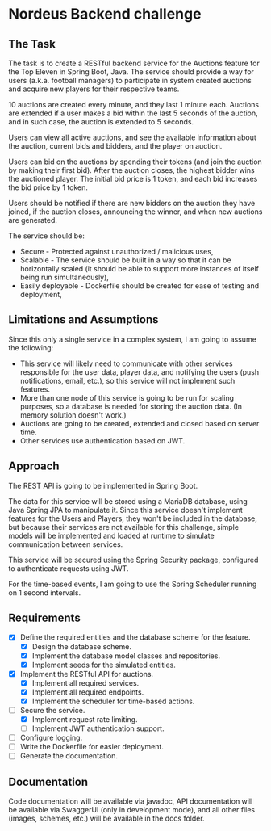 # Nordeus Backend challenge

## The Task

The task is to create a RESTful backend service for the Auctions feature for the Top Eleven in Spring Boot, Java.
The service should provide a way for users (a.k.a. football managers) to participate in system created auctions and
acquire new players for their respective teams.

10 auctions are created every minute, and they last 1 minute each. Auctions are extended if a user makes a bid within
the last 5 seconds of the auction, and in such case, the auction is extended to 5 seconds.

Users can view all active auctions, and see the available information about the auction, current bids and bidders, and
the player on auction.

Users can bid on the auctions by spending their tokens (and join the auction by making their first bid).
After the auction closes, the highest bidder wins the auctioned player.
The initial bid price is 1 token, and each bid increases the bid price by 1 token.

Users should be notified if there are new bidders on the auction they have joined, if the auction closes, announcing the
winner, and when new auctions are generated.

The service should be:

- Secure - Protected against unauthorized / malicious uses,
- Scalable - The service should be built in a way so that it can be horizontally scaled (it should be able to support
  more instances of itself being run simultaneously),
- Easily deployable - Dockerfile should be created for ease of testing and deployment,

## Limitations and Assumptions

Since this only a single service in a complex system, I am going to assume the following:

- This service will likely need to communicate with other services responsible for the user data, player data, and
  notifying the users (push notifications, email, etc.), so this service will not implement such features.
- More than one node of this service is going to be run for scaling purposes, so a database is needed for storing the
  auction data. (In memory solution doesn't work.)
- Auctions are going to be created, extended and closed based on server time.
- Other services use authentication based on JWT.

## Approach

The REST API is going to be implemented in Spring Boot.

The data for this service will be stored using a MariaDB database, using Java Spring JPA to manipulate it.
Since this service doesn't implement features for the Users and Players, they won't be included in the database,
but because their services are not available for this challenge, simple models will be implemented and loaded at runtime
to simulate communication between services.

This service will be secured using the Spring Security package, configured to authenticate requests using JWT.

For the time-based events, I am going to use the Spring Scheduler running on 1 second intervals.

## Requirements

- [x] Define the required entities and the database scheme for the feature.
    - [x] Design the database scheme.
    - [x] Implement the database model classes and repositories.
    - [x] Implement seeds for the simulated entities.
- [x] Implement the RESTful API for auctions.
    - [x] Implement all required services.
    - [x] Implement all required endpoints.
    - [x] Implement the scheduler for time-based actions.
- [ ] Secure the service.
    - [x] Implement request rate limiting.
    - [ ] Implement JWT authentication support.
- [ ] Configure logging.
- [ ] Write the Dockerfile for easier deployment.
- [ ] Generate the documentation.

## Documentation

Code documentation will be available via javadoc, API documentation will be available via SwaggerUI (only in development
mode),
and all other files (images, schemes, etc.) will be available in the docs folder.
